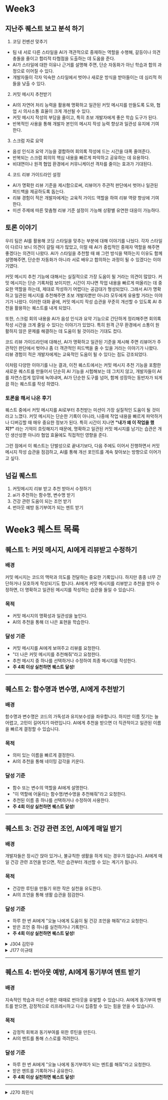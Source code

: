 # Week3

## 지난주 퀘스트 보고 분석 하기
1. 코딩 컨벤션 맞추기 
- 팀 내 서로 다른 스타일을 AI가 객관적으로 중재하는 역할을 수행해, 갈등이나 의견 충돌을 줄이고 합리적 타협점을 도출하는 데 도움을 준다.  
- AI가 스타일에 대한 이유나 근거를 설명해 주면, 단순 자동화가 아닌 학습과 합의 과정으로 이어질 수 있다.  
- 개발자들이 각자 익숙한 스타일에서 벗어나 새로운 방식을 받아들이는 데 심리적 허들을 낮출 수 있다.

2. 커밋 메시지 추천받기
- AI의 자연어 처리 능력을 활용해 명확하고 일관된 커밋 메시지를 만들도록 도와, 협업 시 의사소통 효율이 크게 개선될 수 있다.  
- 커밋 메시지 작성의 부담을 줄이고, 특히 초보 개발자에게 좋은 학습 도구가 된다.  
- 반복적인 사용을 통해 개발자 본인의 메시지 작성 능력 향상과 일관성 유지에 기여한다.

3. 스크럼 자료 요약
- 음성 인식과 요약 기능을 결합하여 회의록 작성에 드는 시간을 대폭 줄여준다.  
- 반복되는 스크럼 회의의 핵심 내용을 빠르게 파악하고 공유하는 데 유용하다.  
- 비대면이나 원격 협업 환경에서 커뮤니케이션 격차를 줄이는 효과가 기대된다.

4. 코드 리뷰 가이드라인 설정
- AI가 명확한 리뷰 기준을 제시함으로써, 리뷰어가 주관적 판단에서 벗어나 일관된 피드백을 제공하도록 돕는다.  
- 리뷰 경험이 적은 개발자에게는 교육적 가이드 역할을 하여 리뷰 역량 향상에 기여한다.  
- 미션 주제에 따른 맞춤형 리뷰 기준 설정이 가능해 상황별 유연한 대응이 가능하다.

## 토론 이야기
우리 팀은 AI를 활용해 코딩 스타일을 맞추는 부분에 대해 이야기를 나눴다. 각자 스타일이 다르다 보니 의견이 갈릴 때가 많았고, 이럴 때 AI가 중립적인 중재자 역할을 해주면 좋겠다는 의견이 나왔다. AI가 스타일을 추천할 때 왜 그런 방식을 택하는지 이유도 함께 설명해주면, 단순한 자동화가 아니라 서로 배우고 합의하는 과정이 될 수 있겠다는 이야기였다.

커밋 메시지 추천 기능에 대해서는 실질적으로 가장 도움이 될 거라는 의견이 많았다. 커밋 메시지는 단순 기록처럼 보이지만, 시간이 지나면 작업 내용을 빠르게 떠올리는 데 중요한 역할을 하는데, 제대로 작성하기 어렵다는 공감대가 형성되었다. 그래서 AI가 명확하고 일관된 메시지를 추천해주면 초보 개발자뿐만 아니라 모두에게 유용할 거라는 이야기가 나왔다. 이러한 대화 끝에, 커밋 메시지 작성 습관을 꾸준히 개선할 수 있도록 AI 추천을 활용하는 퀘스트를 내게 되었다.

또한, 스크럼 회의 내용을 AI가 음성 인식과 요약 기능으로 간단하게 정리해주면 회의록 작성 시간을 크게 줄일 수 있다는 이야기가 있었다. 특히 원격 근무 환경에서 소통이 원활하지 않은 문제를 해결하는 데 도움이 될 것이라는 기대도 컸다.

코드 리뷰 가이드라인에 대해선, AI가 명확하고 일관된 기준을 제시해 주면 리뷰어가 주관적인 판단에서 벗어나 좀 더 객관적인 피드백을 줄 수 있을 거라는 이야기가 나왔다. 리뷰 경험이 적은 개발자에게는 교육적인 도움이 될 수 있다는 점도 강조되었다.

이처럼 다양한 이야기를 나눈 결과, 이전 퀘스트에서는 커밋 메시지 추천 기능을 포함한 새로운 퀘스트를 만들어서 단순히 AI 기능을 시험해보는 데 그치지 않고, 개발자들이 AI를 자연스럽게 업무에 녹여내며, AI가 단순한 도구를 넘어, 함께 성장하는 동반자가 되게끔 하는 퀘스트를 작성 하였다.

### 토론을 해서 나온 후기
퀘스트 중에서 커밋 메시지를 AI로부터 추천받는 미션이 가장 실질적인 도움이 될 것이라고 느꼈다.
커밋 메시지는 단순한 기록이 아니라, 나중에 작업 내용을 빠르게 파악하거나 디버깅할 때 매우 중요한 정보가 된다.
특히 시간이 지나면 **"내가 왜 이 작업을 했지?"** 라는 기억이 흐릿해지기 때문에,
명확하고 일관된 커밋 메시지를 남기는 습관은 개인 생산성뿐 아니라 협업 효율에도 직접적인 영향을 준다.

그런 점에서 이 퀘스트는 단발성으로 끝내기보다,
다음 주에도 이어서 진행하면서 커밋 메시지 작성 습관을 점검하고,
AI를 통해 개선 포인트를 계속 찾아보는 방향으로 이어가고 싶다.

## 넘길 퀘스트
1. 커밋메시지 리뷰 받고 추천 받아서 수정하기
2. ai가 추천하는 함수명, 변수명 받기
3. 건강 관련 도움이 되는 조언 받기
4. 번아웃 예방 동기부여가 되는 멘트 받기

# Week3 퀘스트 목록

## 퀘스트 1: 커밋 메시지, AI에게 리뷰받고 수정하기

### 배경
커밋 메시지는 코드의 맥락과 의도를 전달하는 중요한 기록입니다. 하지만 종종 너무 간단하거나 모호하게 작성되기도 합니다. AI에게 커밋 메시지를 리뷰받고 추천을 받아 수정하면, 더 명확하고 일관된 메시지를 작성하는 습관을 들일 수 있습니다.

### 목적
- 커밋 메시지의 명확성과 일관성을 높인다.
- AI의 추천을 통해 더 나은 표현을 학습한다.

### 달성 기준
- 커밋 메시지를 AI에게 보여주고 리뷰를 요청한다.
- "더 나은 커밋 메시지를 추천해줘"라고 요청한다.
- 추천 메시지 중 하나를 선택하거나 수정하여 최종 메시지를 작성한다.
- **주 4회 이상 실천하면 퀘스트 달성!**

---

## 퀘스트 2: 함수명과 변수명, AI에게 추천받기

### 배경
함수명과 변수명은 코드의 가독성과 유지보수성을 좌우합니다. 하지만 이름 짓기는 늘 어렵고, 고민이 길어지기 마련입니다. AI에게 추천을 받으면 더 직관적이고 일관된 이름을 빠르게 결정할 수 있습니다.

### 목적
- 의미 있는 이름을 빠르게 결정한다.
- AI의 추천을 통해 네이밍 감각을 키운다.

### 달성 기준
- 함수 또는 변수의 역할을 AI에게 설명한다.
- "이 역할에 어울리는 함수명/변수명을 추천해줘"라고 요청한다.
- 추천된 이름 중 하나를 선택하거나 수정하여 사용한다.
- **주 4회 이상 실천하면 퀘스트 달성!**

---

## 퀘스트 3: 건강 관련 조언, AI에게 매일 받기

### 배경
개발자들은 장시간 앉아 있거나, 불규칙한 생활을 하게 되는 경우가 많습니다. AI에게 매일 건강 관련 조언을 받으면, 작은 습관부터 개선할 수 있는 계기가 됩니다.

### 목적
- 건강한 루틴을 만들기 위한 작은 실천을 유도한다.
- AI의 조언을 통해 생활 습관을 점검한다.

### 달성 기준
- 하루 한 번 AI에게 "오늘 나에게 도움이 될 건강 조언을 해줘"라고 요청한다.
- 받은 조언 중 하나를 실천하거나 기록한다.
- **주 4회 이상 실천하면 퀘스트 달성!**

<details>
  <summary>J304 김민우</summary> 
  <img width="965" height="637" alt="image" src="https://github.com/user-attachments/assets/c9f747ca-a6a6-4b2e-b909-28fc14f8fffa" />
  <img width="974" height="635" alt="image" src="https://github.com/user-attachments/assets/4c9aa319-71bc-4a20-8803-195ad5178208" />
  <img width="958" height="698" alt="image" src="https://github.com/user-attachments/assets/6a7de944-763e-49c4-bba0-ee5fd3e9857d" />
  <img width="985" height="527" alt="image" src="https://github.com/user-attachments/assets/18bcc259-964b-4b81-b736-878ea2104562" />

</details>

<details><summary>J177 이규태</summary>
  
  ## 퀘스트 3: 건강 관련 조언, AI에게 매일 받기
  > Q: 나는 개발자를 꿈꾸는 사람이야. 오늘 나에게 도움이 될 건강 조언을 해줘
  
  ### `8/4` ~ `8/7`
  > 개발자로서 오랜 시간 컴퓨터 앞에 앉아있는 일이 많을 텐데, 건강을 유지하는 게 정말 중요해. 특히, 앉아있는 시간이 길어질수록 신체에 부담이 가게 되니까, 몇 가지 팁을 주고 싶어.
  > ### 1. **자주 스트레칭하기**
  > * 한 번 앉으면 몇 시간씩 계속 앉아 있게 되잖아. 그러니까 적어도 1시간에 한 번은 일어나서 스트레칭을 하자. 특히 목, 어깨, 허리 부분을 자주 풀어주면 좋고, 손목이나 팔꿈치도 자주 풀어주는 게 좋아.
  > ### 2. **눈 건강을 지키기**
  > * 스크린을 계속 보면 눈이 피로해지고, 나중에는 눈 건강이 나빠질 수 있어. 20-20-20 규칙을 시도해 보자: 20분마다 20초 동안 20피트(약 6미터) 이상 떨어진 곳을 쳐다보기.
  > ### 3. **좋은 자세 유지하기**
  > * 의자와 책상이 잘 맞는지, 모니터가 눈높이에 맞는지 확인해봐. 팔꿈치가 직각이 되도록 하고, 의자에 앉을 때는 등받이를 잘 이용해서 허리가 굽지 않도록 하자.
  > ### 4. **물 자주 마시기**
  > * 개발을 하다 보면 물 마시는 걸 잊을 때가 많은데, 물은 집중력 향상에도 중요해. 커피나 에너지 음료에 의존하기보다는 물을 자주 마시고, 수분을 충분히 섭취하는 게 좋아.
  > ### 5. **규칙적인 운동**
  > * 짧은 시간이라도 운동을 하는 습관을 들이면 좋아. 매일 20-30분 정도의 가벼운 운동(산책, 자전거 타기 등)을 해주는 것만으로도 체력 유지에 큰 도움이 돼.
  > ### 6. **올바른 식습관**
  > * 건강한 음식을 고르고 규칙적으로 식사를 하는 게 중요해. 가공식품보다는 신선한 과일, 채소, 단백질 위주의 식사를 하도록 해. 개발하면서 계속 간식에 손이 가기 쉽지만, 영양가 있는 간식으로 선택하는 게 좋지.
  > 이 중에서 하나씩 실천해 보면 좀 더 건강하게 개발을 할 수 있을 거야. 지금 너는 어떤 작업을 하고 있거나, 건강 관련해서 고민이 있는 부분이 있을까?
  
  **자주 스트레칭하기**를 선택했습니다.
</details>

---

## 퀘스트 4: 번아웃 예방, AI에게 동기부여 멘트 받기

### 배경
지속적인 학습과 미션 수행은 때때로 번아웃을 유발할 수 있습니다. AI에게 동기부여 멘트를 받으면, 감정적으로 리프레시하고 다시 집중할 수 있는 힘을 얻을 수 있습니다.

### 목적
- 감정적 회복과 동기부여를 위한 루틴을 만든다.
- AI의 멘트를 통해 스스로를 격려한다.

### 달성 기준
- 하루 한 번 AI에게 "오늘 나에게 동기부여가 되는 멘트를 해줘"라고 요청한다.
- 받은 멘트를 기록하거나 공유한다.
- **주 4회 이상 실천하면 퀘스트 달성!**

---

<details>
  <summary>J270 최민식</summary> 
  <img width="1013" height="475" alt="릴프1" src="https://github.com/user-attachments/assets/5d36efaf-7bbe-4a88-b10d-24f8caf9ed21" />

</details>
